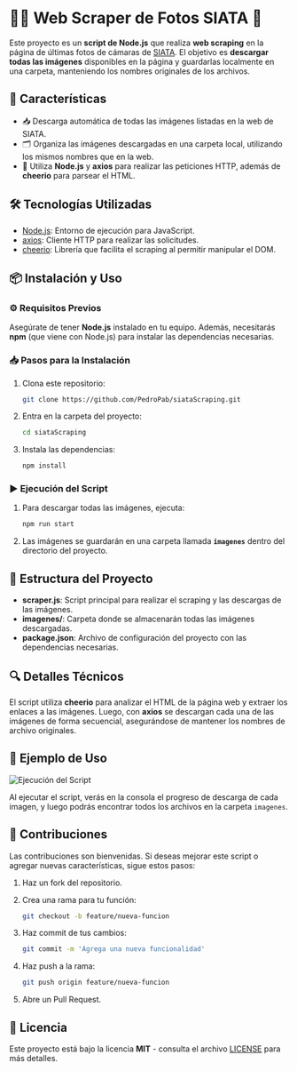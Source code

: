 # 📸✨ Web Scraper de Fotos SIATA 🚀

Este proyecto es un **script de Node.js** que realiza **web scraping** en la página de últimas fotos de cámaras de [SIATA](https://siata.gov.co/ultimasFotosCamaras/). El objetivo es **descargar todas las imágenes** disponibles en la página y guardarlas localmente en una carpeta, manteniendo los nombres originales de los archivos.

## 🌟 Características

- 📥 Descarga automática de todas las imágenes listadas en la web de SIATA.
- 🗂️ Organiza las imágenes descargadas en una carpeta local, utilizando los mismos nombres que en la web.
- 🚀 Utiliza **Node.js** y **axios** para realizar las peticiones HTTP, además de **cheerio** para parsear el HTML.

## 🛠️ Tecnologías Utilizadas

- [Node.js](https://nodejs.org/): Entorno de ejecución para JavaScript.
- [axios](https://www.npmjs.com/package/axios): Cliente HTTP para realizar las solicitudes.
- [cheerio](https://www.npmjs.com/package/cheerio): Librería que facilita el scraping al permitir manipular el DOM.

## 📦 Instalación y Uso

### ⚙️ Requisitos Previos

Asegúrate de tener **Node.js** instalado en tu equipo. Además, necesitarás **npm** (que viene con Node.js) para instalar las dependencias necesarias.

### 📥 Pasos para la Instalación

1. Clona este repositorio:

   ```sh
   git clone https://github.com/PedroPab/siataScraping.git
   ```

2. Entra en la carpeta del proyecto:

   ```sh
   cd siataScraping
   ```

3. Instala las dependencias:

   ```sh
   npm install
   ```

### ▶️ Ejecución del Script

1. Para descargar todas las imágenes, ejecuta:

   ```sh
   npm run start
   ```

2. Las imágenes se guardarán en una carpeta llamada **`imagenes`** dentro del directorio del proyecto.

## 📂 Estructura del Proyecto

- **scraper.js**: Script principal para realizar el scraping y las descargas de las imágenes.
- **imagenes/**: Carpeta donde se almacenarán todas las imágenes descargadas.
- **package.json**: Archivo de configuración del proyecto con las dependencias necesarias.

## 🔍 Detalles Técnicos

El script utiliza **cheerio** para analizar el HTML de la página web y extraer los enlaces a las imágenes. Luego, con **axios** se descargan cada una de las imágenes de forma secuencial, asegurándose de mantener los nombres de archivo originales.

## 🎉 Ejemplo de Uso

![Ejecución del Script](/prueba.gif)

Al ejecutar el script, verás en la consola el progreso de descarga de cada imagen, y luego podrás encontrar todos los archivos en la carpeta `imagenes`.

## 🤝 Contribuciones

Las contribuciones son bienvenidas. Si deseas mejorar este script o agregar nuevas características, sigue estos pasos:

1. Haz un fork del repositorio.
2. Crea una rama para tu función:

   ```sh
   git checkout -b feature/nueva-funcion
   ```

3. Haz commit de tus cambios:

   ```sh
   git commit -m 'Agrega una nueva funcionalidad'
   ```

4. Haz push a la rama:

   ```sh
   git push origin feature/nueva-funcion
   ```

5. Abre un Pull Request.

## 📜 Licencia

Este proyecto está bajo la licencia **MIT** - consulta el archivo [LICENSE](LICENSE) para más detalles.

